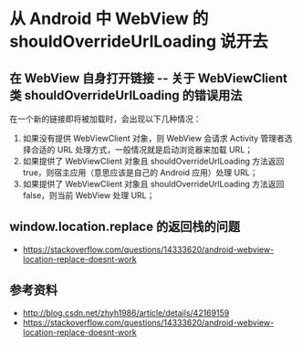 # 从 Android 中 WebView 的 shouldOverrideUrlLoading 说开去

## 在 WebView 自身打开链接 -- 关于 WebViewClient 类 shouldOverrideUrlLoading 的错误用法

在一个新的链接即将被加载时，会出现以下几种情况：

1. 如果没有提供 WebViewClient 对象，则 WebView 会请求 Activity 管理者选择合适的 URL 处理方式，一般情况就是启动浏览器来加载 URL；
2. 如果提供了 WebViewClient 对象且 shouldOverrideUrlLoading 方法返回 true，则宿主应用（意思应该是自己的 Android 应用）处理 URL；
3. 如果提供了 WebViewClient 对象且 shouldOverrideUrlLoading 方法返回 false，则当前 WebView 处理 URL；

## window.location.replace 的返回栈的问题

* https://stackoverflow.com/questions/14333620/android-webview-location-replace-doesnt-work

## 参考资料

* http://blog.csdn.net/zhyh1986/article/details/42169159
* https://stackoverflow.com/questions/14333620/android-webview-location-replace-doesnt-work
